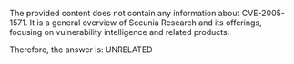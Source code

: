 The provided content does not contain any information about CVE-2005-1571. It is a general overview of Secunia Research and its offerings, focusing on vulnerability intelligence and related products.

Therefore, the answer is: UNRELATED